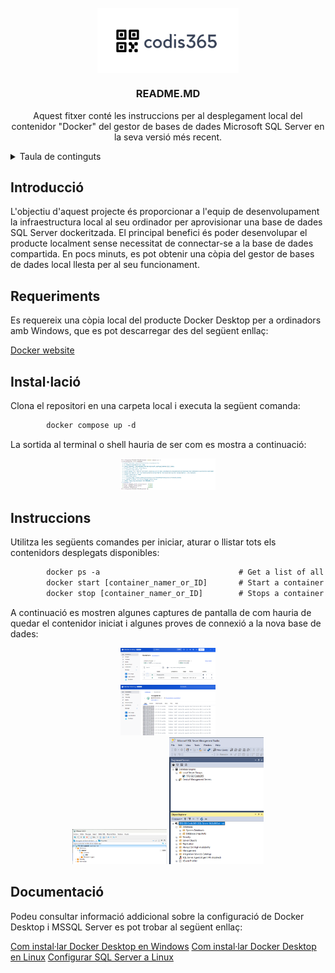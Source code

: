 <!-- PROJECT LOGO -->
<br />
<div align="center">
  <img src="images/logo.jpg" style="display: block;  margin-left: auto;  margin-right: auto;  width: 45%;">
  <h3 align="center">README.MD</h3>

  <p align="center">
      Aquest fitxer conté les instruccions per al desplegament local del contenidor "Docker" del gestor de bases de dades Microsoft SQL Server en la seva versió més recent.
    <br />
  </p>
</div>

<!-- TABLE OF CONTENTS -->
<details>
  <summary>Taula de continguts</summary>
  <ol>
    <li><a href="#introduction">Introducció</a></li>
    <li><a href="#requirements">Requeriments</a></li>
    <li><a href="#installation">Instal·lació</a></li>
    <li><a href="#instructions">Instruccions</a></li>
    <li><a href="#documentation">Documentació addicional</a></li>
  </ol>
</details>

<!-- INTRODUCTION -->
## Introducció
<div id="introduction"></div>

L'objectiu d'aquest projecte és proporcionar a l'equip de desenvolupament la infraestructura local al seu ordinador per aprovisionar una base de dades SQL Server dockeritzada. El principal benefici és poder desenvolupar el producte localment sense necessitat de connectar-se a la base de dades compartida. En pocs minuts, es pot obtenir una còpia del gestor de bases de dades local llesta per al seu funcionament.

<!-- REQUIREMENTS -->
## Requeriments
<div id="requirements"></div>

Es requereix una còpia local del producte Docker Desktop per a ordinadors amb Windows, que es pot descarregar des del següent enllaç: 

[Docker website](https://www.docker.com)

<!-- INSTALLATION -->
## Instal·lació
<div id="installation"></div>

Clona el repositori en una carpeta local i executa la següent comanda:

```def
        docker compose up -d
```
La sortida al terminal o shell hauria de ser com es mostra a continuació:

<div id="block" align="center">
    <div class="inline-block" style="display: inline-block; width: 30%">
        <img src="images/docker1.png">
    </div>
</div>


<!-- INSTRUCTIONS -->
## Instruccions
<div id="instructions"></div>

Utilitza les següents comandes per iniciar, aturar o llistar tots els contenidors desplegats disponibles:

```def
        docker ps -a					           # Get a list of all available containers
        docker start [container_namer_or_ID]	   # Start a container
        docker stop [container_namer_or_ID]		   # Stops a container
```

A continuació es mostren algunes captures de pantalla de com hauria de quedar el contenidor iniciat i algunes proves de connexió a la nova base de dades:

<div id="block" align="center">
    <div class="inline-block" style="display: inline-block; width: 30%">
        <img src="images/docker2.png">
    </div>
    <br>
    <div class="inline-block" style="display: inline-block; width: 30%">
        <img src="images/docker3.png">
    </div>
    <br>
    <div class="inline-block" style="display: inline-block; width: 30%">
        <img src="images/docker4.png">
    </div>
    <div class="inline-block" style="display: inline-block; width: 30%">
        <img src="images/docker5.png">
    </div>
</div>


<!-- DOCUMENTATION -->
## Documentació
<div id="documentation"></div>

Podeu consultar informació addicional sobre la configuració de Docker Desktop i MSSQL Server es pot trobar al següent enllaç:

[Com instal·lar Docker Desktop en Windows](https://docs.docker.com/desktop/setup/install/windows-install/) 
[Com instal·lar Docker Desktop en Linux](https://docs.docker.com/desktop/setup/install/linux/) 
[Configurar SQL Server a Linux](https://learn.microsoft.com/en-us/sql/linux/sql-server-linux-configure-environment-variables)